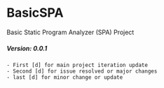 # BasicSPA
Basic Static Program Analyzer (SPA) Project

##### Version: 0.0.1
    - First [d] for main project iteration update
    - Second [d] for issue resolved or major changes
    - last [d] for minor change or update